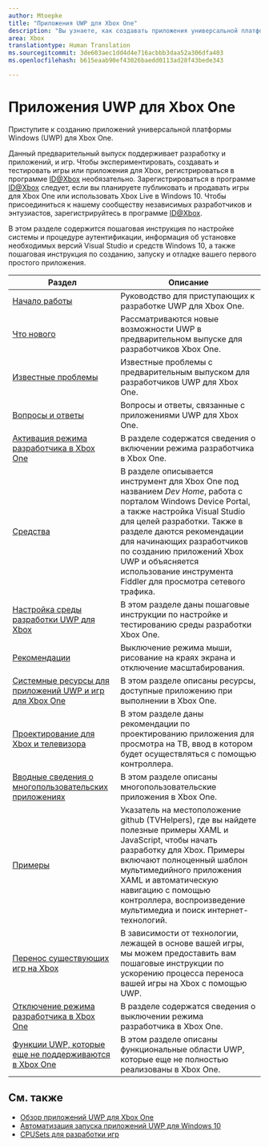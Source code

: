```yaml
---
author: Mtoepke
title: "Приложения UWP для Xbox One"
description: "Вы узнаете, как создавать приложения универсальной платформы Windows (UWP) для Xbox One."
area: Xbox
translationtype: Human Translation
ms.sourcegitcommit: 3de603aec1dd4d4e716acbbb3daa52a306dfa403
ms.openlocfilehash: b615eaab90ef43026baedd0113ad28f43bede343

---
```


# Приложения UWP для Xbox One

Приступите к созданию приложений универсальной платформы Windows (UWP) для Xbox One.

Данный предварительный выпуск поддерживает разработку и приложений, и игр. Чтобы экспериментировать, создавать и тестировать игры или приложения для Xbox, регистрироваться в программе [ID@Xbox](http://www.xbox.com/Developers/id) необязательно. Зарегистрироваться в программе [ID@Xbox](http://www.xbox.com/Developers/id) следует, если вы планируете публиковать и продавать игры для Xbox One или использовать Xbox Live в Windows 10. Чтобы присоединиться к нашему сообществу независимых разработчиков и энтузиастов, зарегистрируйтесь в программе [ID@Xbox](http://www.xbox.com/Developers/id). 

В этом разделе содержится пошаговая инструкция по настройке системы и процедуре аутентификации, информация об установке необходимых версий Visual Studio и средств Windows 10, а также пошаговая инструкция по созданию, запуску и отладке вашего первого простого приложения. 

| Раздел      | Описание |
|------------|-------------|
|[Начало работы](getting-started.md)| Руководство для приступающих к разработке UWP для Xbox One. |
|[Что нового](whats-new.md)| Рассматриваются новые возможности UWP в предварительном выпуске для разработчиков Xbox One. |
|[Известные проблемы](known-issues.md)| Известные проблемы с предварительным выпуском для разработчиков UWP для Xbox One. |
|[Вопросы и ответы](frequently-asked-questions.md)| Вопросы и ответы, связанные с приложениями UWP для Xbox One. |
|[Активация режима разработчика в Xbox One](devkit-activation.md)| В разделе содержатся сведения о включении режима разработчика в Xbox One. |
|[Средства](introduction-to-xbox-tools.md)| В разделе описывается инструмент для Xbox One под названием _Dev Home_, работа с порталом Windows Device Portal, а также настройка Visual Studio для целей разработки. Также в разделе даются рекомендации для начинающих разработчиков по созданию приложений Xbox UWP и объясняется использование инструмента Fiddler для просмотра сетевого трафика. |
|[Настройка среды разработки UWP для Xbox](development-environment-setup.md)| В этом разделе даны пошаговые инструкции по настройке и тестированию среды разработки Xbox One. |
|[Рекомендации](tailoring-for-xbox.md)| Выключение режима мыши, рисование на краях экрана и отключение масштабирования. |
|[Системные ресурсы для приложений UWP и игр для Xbox One](system-resource-allocation.md)| В этом разделе описаны ресурсы, доступные приложению при выполнении в Xbox One. | 
|[Проектирование для Xbox и телевизора](http://go.microsoft.com/fwlink/?LinkID=760736)| В этом разделе даны рекомендации по проектированию приложения для просмотра на ТВ, ввод в котором будет осуществляться с помощью контроллера. |  
|[Вводные сведения о многопользовательских приложениях](multi-user-applications.md)| В этом разделе описаны многопользовательские приложения в Xbox One. |
|[Примеры](samples.md)| Указатель на местоположение github (TVHelpers), где вы найдете полезные примеры XAML и JavaScript, чтобы начать разработку для Xbox. Примеры включают полноценный шаблон мультимедийного приложения XAML и автоматическую навигацию с помощью контроллера, воспроизведение мультимедиа и поиск интернет-технологий. |
|[Перенос существующих игр на Xbox](development-lanes-landing.md)|В зависимости от технологии, лежащей в основе вашей игры, мы можем предоставить вам пошаговые инструкции по ускорению процесса переноса вашей игры на Xbox с помощью UWP.|
|[Отключение режима разработчика в Xbox One](devkit-deactivation.md)| В разделе содержатся сведения о выключении режима разработчика в Xbox One. |
|[Функции UWP, которые еще не поддерживаются в Xbox One](http://go.microsoft.com/fwlink/?LinkId=760755)|  В этом разделе описаны функциональные области UWP, которые еще не полностью реализованы в Xbox One.|  

## См. также
- [Обзор приложений UWP для Xbox One](http://go.microsoft.com/fwlink/?LinkId=780786) 
- [Автоматизация запуска приложений UWP для Windows 10](automate-launching-uwp-apps.md)
- [CPUSets для разработки игр](cpusets-games.md)
  



<!--HONumber=Jul16_HO2-->


